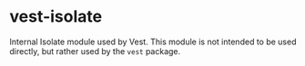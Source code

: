 # vest-isolate

Internal Isolate module used by Vest. This module is not intended to be used directly, but rather used by the `vest` package.
